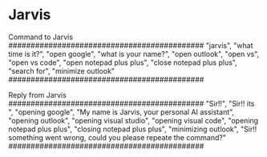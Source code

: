 # Jarvis
Command to Jarvis
############################################
"jarvis",
"what time is it?",
"open google",
"what is your name?",
"open outlook",
"open vs",
"open vs code",
"open notepad plus plus",
"close notepad plus plus",
"search for",
"minimize outlook"
############################################

Reply from Jarvis
############################################
"Sir!!",
"Sir!! its ",
"opening google",
"My name is Jarvis, your personal AI assistant",
"opening outlook",
"opening visual studio",
"opening visual code",
"opening notepad plus plus",
"closing notepad plus plus",
"minimizing outlook",
"Sir!! something went wrong, could you please repeate the command?"
############################################
